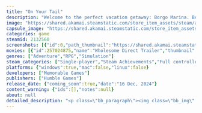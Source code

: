 ```yaml
---
title: "On Your Tail"
description: "Welcome to the perfect vacation getaway: Borgo Marina. Be warned, there’s mysteries around every corner in this Italian paradise. Befriend the locals, find clues, and play your cards right to uncover the town’s secrets in this story-driven adventure."
image: "https://shared.akamai.steamstatic.com/store_item_assets/steam/apps/2132560/header.jpg?t=1732053476"
capsule_image: "https://shared.akamai.steamstatic.com/store_item_assets/steam/apps/2132560/92bf892d6713c013d1fc30ac2ff74cdc375cfdbc/capsule_231x87.jpg?t=1732053476"
categories: game
steamid: 2132560
screenshots: [{"id":0,"path_thumbnail":"https://shared.akamai.steamstatic.com/store_item_assets/steam/apps/2132560/ss_9fa6bb7490b2eb72eb1f087ec1bef6c245253074.600x338.jpg?t=1732053476","path_full":"https://shared.akamai.steamstatic.com/store_item_assets/steam/apps/2132560/ss_9fa6bb7490b2eb72eb1f087ec1bef6c245253074.1920x1080.jpg?t=1732053476"},{"id":1,"path_thumbnail":"https://shared.akamai.steamstatic.com/store_item_assets/steam/apps/2132560/ss_17de7c698ce53d7f9d066d11c292024aead56762.600x338.jpg?t=1732053476","path_full":"https://shared.akamai.steamstatic.com/store_item_assets/steam/apps/2132560/ss_17de7c698ce53d7f9d066d11c292024aead56762.1920x1080.jpg?t=1732053476"},{"id":2,"path_thumbnail":"https://shared.akamai.steamstatic.com/store_item_assets/steam/apps/2132560/ss_e3fae8c19c7ccd2801abdf73102e77b889b9b46b.600x338.jpg?t=1732053476","path_full":"https://shared.akamai.steamstatic.com/store_item_assets/steam/apps/2132560/ss_e3fae8c19c7ccd2801abdf73102e77b889b9b46b.1920x1080.jpg?t=1732053476"},{"id":3,"path_thumbnail":"https://shared.akamai.steamstatic.com/store_item_assets/steam/apps/2132560/ss_7db56a93d6d5faaf19adb6189f560f487590e06e.600x338.jpg?t=1732053476","path_full":"https://shared.akamai.steamstatic.com/store_item_assets/steam/apps/2132560/ss_7db56a93d6d5faaf19adb6189f560f487590e06e.1920x1080.jpg?t=1732053476"},{"id":4,"path_thumbnail":"https://shared.akamai.steamstatic.com/store_item_assets/steam/apps/2132560/ss_93983091ef89fa82642d50f95cbfbfcd70709142.600x338.jpg?t=1732053476","path_full":"https://shared.akamai.steamstatic.com/store_item_assets/steam/apps/2132560/ss_93983091ef89fa82642d50f95cbfbfcd70709142.1920x1080.jpg?t=1732053476"},{"id":5,"path_thumbnail":"https://shared.akamai.steamstatic.com/store_item_assets/steam/apps/2132560/ss_7cb2ef1a0828fa0ba315bc55780a8f7648ccf4c1.600x338.jpg?t=1732053476","path_full":"https://shared.akamai.steamstatic.com/store_item_assets/steam/apps/2132560/ss_7cb2ef1a0828fa0ba315bc55780a8f7648ccf4c1.1920x1080.jpg?t=1732053476"}]
movies: [{"id":257024875,"name":"Wholesome Direct Trailer","thumbnail":"https://shared.akamai.steamstatic.com/store_item_assets/steam/apps/257024875/movie.293x165.jpg?t=1717862233","webm":{"480":"http://video.akamai.steamstatic.com/store_trailers/257024875/movie480_vp9.webm?t=1717862233","max":"http://video.akamai.steamstatic.com/store_trailers/257024875/movie_max_vp9.webm?t=1717862233"},"mp4":{"480":"http://video.akamai.steamstatic.com/store_trailers/257024875/movie480.mp4?t=1717862233","max":"http://video.akamai.steamstatic.com/store_trailers/257024875/movie_max.mp4?t=1717862233"},"highlight":true},{"id":256979574,"name":"On Your Tail Teaser Trailer","thumbnail":"https://shared.akamai.steamstatic.com/store_item_assets/steam/apps/256979574/movie.293x165.jpg?t=1699981551","webm":{"480":"http://video.akamai.steamstatic.com/store_trailers/256979574/movie480_vp9.webm?t=1699981551","max":"http://video.akamai.steamstatic.com/store_trailers/256979574/movie_max_vp9.webm?t=1699981551"},"mp4":{"480":"http://video.akamai.steamstatic.com/store_trailers/256979574/movie480.mp4?t=1699981551","max":"http://video.akamai.steamstatic.com/store_trailers/256979574/movie_max.mp4?t=1699981551"},"highlight":true}]
genres: ["Adventure","RPG","Simulation"]
steam_categories: ["Single-player","Steam Achievements","Full controller support"]
platforms: {"windows":true,"mac":false,"linux":false}
developers: ["Memorable Games"]
publishers: ["Humble Games"]
release_date: {"coming_soon":true,"date":"16 Dec, 2024"}
content_warning: {"ids":[],"notes":null}
about: null
detailed_description: "<p class=\"bb_paragraph\"><img class=\"bb_img\" src=\"https://shared.akamai.steamstatic.com/store_item_assets/steam/apps/2132560/extras/Welcome_to_Borgo_Marina.gif?t=1732053476\" /></p><p class=\"bb_paragraph\"></p><p class=\"bb_paragraph\">Welcome to Borgo Marina, your idyllic summer haven where sun-soaked days and sparkling nights promise the perfect getaway! You are Diana, an amateur writer looking for inspiration after the rejection of her most recent piece. But beware— a mysterious thief is causing trouble, and it’s up to you to unravel the enigma. Explore the town, interact with quirky locals, and piece together clues to uncover the truth.</p><p class=\"bb_paragraph\"></p><p class=\"bb_paragraph\"><img class=\"bb_img\" src=\"https://shared.akamai.steamstatic.com/store_item_assets/steam/apps/2132560/extras/2_Chronolens.gif?t=1732053476\" /></p><p class=\"bb_paragraph\"></p><p class=\"bb_paragraph\">No good detective leaves home without their tools! Luckily Diana has her trusty chronolens! Use this magical device to investigate crime scenes and view things how they were before the crime took place. Use this unique information to make your deductions and get to the bottom of the crime!</p><p class=\"bb_paragraph\"></p><p class=\"bb_paragraph\"> <img class=\"bb_img\" src=\"https://shared.akamai.steamstatic.com/store_item_assets/steam/apps/2132560/extras/3_Deduceandguess.gif?t=1732053476\" /></p><p class=\"bb_paragraph\"> <br>Once you’ve gathered your clues, it’s time to get down to business. Utilizing an unique card based puzzle system, you’ll have to play down your clues in the right order if you want to piece together the mystery! Watch the crime play out in real time with a diorama of the crime scene that reacts to the clue cards you play.</p><p class=\"bb_paragraph\"></p><p class=\"bb_paragraph\"><img class=\"bb_img\" src=\"https://shared.akamai.steamstatic.com/store_item_assets/steam/apps/2132560/extras/Meet_the_Villagers.gif?t=1732053476\" /></p><p class=\"bb_paragraph\"></p><p class=\"bb_paragraph\">What’s a vacation without making some new friends? Borgo Marina is filled with locals who are looking to strike up a conversation, play some games, or even looking for something a little bit more than friendship? Engage with different villagers to receive quests and uncover their own unique storylines. And who knows, maybe you’ll find some clues in the process.</p><p class=\"bb_paragraph\"></p><p class=\"bb_paragraph\"><img class=\"bb_img\" src=\"https://shared.akamai.steamstatic.com/store_item_assets/steam/apps/2132560/extras/Mini_Games.gif?t=1732053476\" /></p><p class=\"bb_paragraph\"> <br>Solving puzzling crimes isn’t all Diana does! Kick back and relax solo or with villagers in a variety of fun mini games around town. Cook some food, go fishing, play marbles on the beach, go swimming, or play at the arcade. If you’re looking to bring in some extra cash, you can also pick up part time jobs like serving gelato to earn some spending money. How you spend your vacation is up to you!</p>"
---
```


